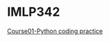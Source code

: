 # IMLP342
[Course01-Python coding practice](https://github.com/peter650059/IMLP342/blob/main/Unit01_Crash%20Course%20on%20Python.ipynb)
